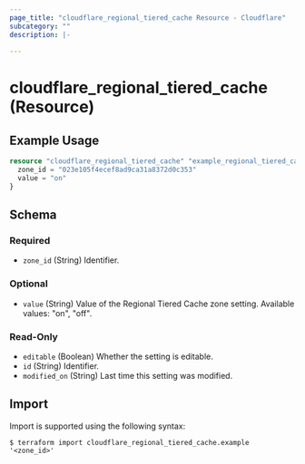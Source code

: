 ```yaml
---
page_title: "cloudflare_regional_tiered_cache Resource - Cloudflare"
subcategory: ""
description: |-
  
---
```


# cloudflare_regional_tiered_cache (Resource)



## Example Usage

```terraform
resource "cloudflare_regional_tiered_cache" "example_regional_tiered_cache" {
  zone_id = "023e105f4ecef8ad9ca31a8372d0c353"
  value = "on"
}
```

<!-- schema generated by tfplugindocs -->
## Schema

### Required

- `zone_id` (String) Identifier.

### Optional

- `value` (String) Value of the Regional Tiered Cache zone setting.
Available values: "on", "off".

### Read-Only

- `editable` (Boolean) Whether the setting is editable.
- `id` (String) Identifier.
- `modified_on` (String) Last time this setting was modified.

## Import

Import is supported using the following syntax:

```shell
$ terraform import cloudflare_regional_tiered_cache.example '<zone_id>'
```

